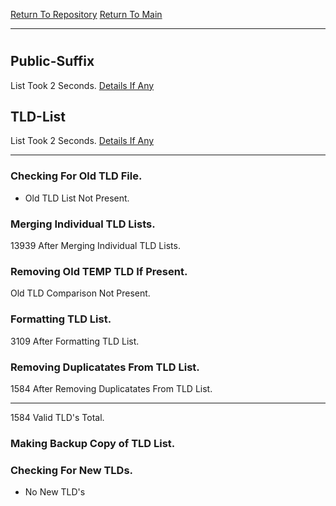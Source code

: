 [Return To Repository](https://github.com/deathbybandaid/piholeparser/)
[Return To Main](https://github.com/deathbybandaid/piholeparser/blob/master/RecentRunLogs/Mainlog.md)
____________________________________
# 
## Public-Suffix
List Took 2 Seconds.
[Details If Any](https://github.com/deathbybandaid/piholeparser/blob/master/RecentRunLogs/TopLevelScripts/15-Processing-Top-Level-Domains/Public-Suffix.md)

## TLD-List
List Took 2 Seconds.
[Details If Any](https://github.com/deathbybandaid/piholeparser/blob/master/RecentRunLogs/TopLevelScripts/15-Processing-Top-Level-Domains/TLD-List.md)

____________________________________
### Checking For Old TLD File.
* Old TLD List Not Present.
### Merging Individual TLD Lists.
13939 After Merging Individual TLD Lists.
### Removing Old TEMP TLD If Present.
Old TLD Comparison Not Present.
### Formatting TLD List.
3109 After Formatting TLD List.
### Removing Duplicatates From TLD List.
1584 After Removing Duplicatates From TLD List.
____________________________________
1584 Valid TLD's Total.
### Making Backup Copy of TLD List.
### Checking For New TLDs.
* No New TLD's

